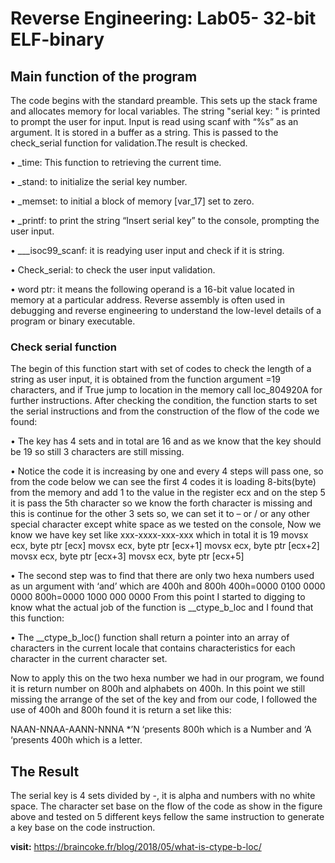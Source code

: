 # Reverse Engineering: Lab05- 32-bit ELF-binary

## Main function of the program

The code begins with the standard preamble. This sets up the stack frame and allocates memory for local variables. The string "serial key: " is printed to prompt the user for input. Input is read using scanf with “%s” as an argument. It is stored in a buffer as a string. This is passed to the check_serial function for validation.The result is checked.

• _time: This function to retrieving the current time.

• _stand: to initialize the serial key number.

• _memset: to initial a block of memory [var_17] set to zero.

• _printf: to print the string “Insert serial key” to the console, prompting
the user input.

• ___isoc99_scanf: it is readying user input and check if it is string.

• Check_serial: to check the user input validation.

• word ptr: it means the following operand is a 16-bit value located in memory
at a particular address. Reverse assembly is often used in debugging and
reverse engineering to understand the low-level details of a program or
binary executable.

### Check serial function

The begin of this function start with set of codes to check the length of a string as
user input, it is obtained from the function argument =19 characters, and if True
jump to location in the memory call loc_804920A for further instructions.
After checking the condition, the function starts to set the serial instructions and
from the construction of the flow of the code we found:

• The key has 4 sets and in total are 16 and as we know that the key should be
19 so still 3 characters are still missing.

• Notice the code it is increasing by one and every 4 steps will pass one, so
from the code below we can see the first 4 codes it is loading 8-bits(byte)
from the memory and add 1 to the value in the register ecx and on the step 5
it is pass the 5th character so we know the forth character is missing and this
is continue for the other 3 sets so, we can set it to – or / or any other special
character except white space as we tested on the console, Now we know we
have key set like xxx-xxxx-xxx-xxx which in total it is 19
movsx ecx, byte ptr [ecx]
movsx ecx, byte ptr [ecx+1]
movsx ecx, byte ptr [ecx+2]
movsx ecx, byte ptr [ecx+3]
movsx ecx, byte ptr [ecx+5]

• The second step was to find that there are only two hexa numbers used as un
argument with ‘and’ which are 400h and 800h
400h=0000 0100 0000 0000
800h=0000 1000 000 0000
From this point I started to digging to know what the actual job of the function is
__ctype_b_loc and I found that this function:

• The __ctype_b_loc() function shall return a pointer into an array of characters
in the current locale that contains characteristics for each character in the
current character set.

Now to apply this on the two hexa number we had in our program, we found
it is return number on 800h and alphabets on 400h.
In this point we still missing the arrange of the set of the key and from our
code, I followed the use of 400h and 800h found it is return a set like this:


NAAN-NNAA-AANN-NNNA
*’N ‘presents 800h which is a Number and ‘A ‘presents 400h which is a letter.

## The Result
The serial key is 4 sets divided by -, it is alpha and numbers with no white space. The
character set base on the flow of the code as show in the figure above and tested on
5 different keys fellow the same instruction to generate a key base on the code instruction.

**visit:** https://braincoke.fr/blog/2018/05/what-is-ctype-b-loc/
